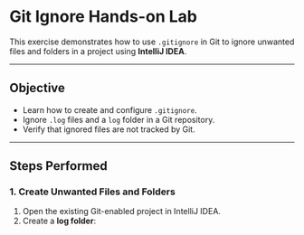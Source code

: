 # Git Ignore Hands-on Lab

This exercise demonstrates how to use `.gitignore` in Git to ignore unwanted files and folders in a project using **IntelliJ IDEA**.

---

## Objective
- Learn how to create and configure `.gitignore`.
- Ignore `.log` files and a `log` folder in a Git repository.
- Verify that ignored files are not tracked by Git.

---

## Steps Performed

### 1. Create Unwanted Files and Folders
1. Open the existing Git-enabled project in IntelliJ IDEA.
2. Create a **log folder**:
